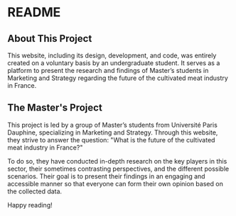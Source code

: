 # README

## About This Project

This website, including its design, development, and code, was entirely created on a voluntary basis by an undergraduate student. It serves as a platform to present the research and findings of Master’s students in Marketing and Strategy regarding the future of the cultivated meat industry in France.

## The Master's Project

This project is led by a group of Master’s students from Université Paris Dauphine, specializing in Marketing and Strategy. Through this website, they strive to answer the question: "What is the future of the cultivated meat industry in France?"

To do so, they have conducted in-depth research on the key players in this sector, their sometimes contrasting perspectives, and the different possible scenarios. Their goal is to present their findings in an engaging and accessible manner so that everyone can form their own opinion based on the collected data.

Happy reading!

